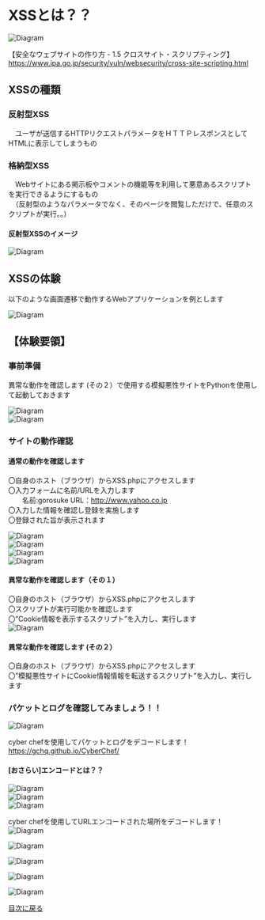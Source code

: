# XSSとは？？<br>
 ![Diagram](./images/XSS/xss-1.jpg)<br>

【安全なウェブサイトの作り方 - 1.5 クロスサイト・スクリプティング】<br>
 https://www.ipa.go.jp/security/vuln/websecurity/cross-site-scripting.html

## XSSの種類<br>
 ### 反射型XSS
　ユーザが送信するHTTPリクエストパラメータをＨＴＴＰレスポンスとしてHTMLに表示してしまうもの<br>
 ### 格納型XSS
　Webサイトにある掲示板やコメントの機能等を利用して悪意あるスクリプトを実行できるようにするもの<br>
　（反射型のようなパラメータでなく、そのページを閲覧しただけで、任意のスクリプトが実行。。）<br>

 #### 反射型XSSのイメージ<br>
 ![Diagram](./images/XSS/xss-3.jpg)<br>

## XSSの体験<br>
以下のような画面遷移で動作するWebアプリケーションを例とします<br>

 ![Diagram](./images/XSS/xss-4.jpg)<br>


## 【体験要領】

### 事前準備<br>
異常な動作を確認します (その２）で使用する模擬悪性サイトをPythonを使用して起動しておきます<br>

![Diagram](./images/XSS/xss-5.jpg)<br>
![Diagram](./images/XSS/xss-6.jpg)<br>

### サイトの動作確認<br>

#### 通常の動作を確認します <br>
〇自身のホスト（ブラウザ）からXSS.phpにアクセスします<br>
〇入力フォームに名前/URLを入力します<br>
　　名前:gorosuke  URL：http://www.yahoo.co.jp<br>
〇入力した情報を確認し登録を実施します<br>
〇登録された旨が表示されます<br>

![Diagram](./images/xss-8.jpg)<br>
![Diagram](./images/xss-9.jpg)<br>
![Diagram](./images/xss-10.jpg)<br>
![Diagram](./images/xss-11.jpg)<br>


#### 異常な動作を確認します（その１）<br>
〇自身のホスト（ブラウザ）からXSS.phpにアクセスします<br>
〇スクリプトが実行可能かを確認します<br>
〇”Cookie情報を表示するスクリプト”を入力し、実行します<br>
![Diagram](./images/xss-12.jpg)<br>



#### 異常な動作を確認します (その２）<br>

〇自身のホスト（ブラウザ）からXSS.phpにアクセスします<br>
〇”模擬悪性サイトにCookie情報情報を転送するスクリプト”を入力し、実行します<br>




### パケットとログを確認してみましょう！！<br>
![Diagram](./images/xss-22.jpg)<br>

cyber chefを使用してパケットとログをデコードします！<br>
https://gchq.github.io/CyberChef/<br>

#### [おさらい]エンコードとは？？<br>

![Diagram](./images/xss-27.jpg)<br>
![Diagram](./images/xss-28.jpg)<br>
![Diagram](./images/xss-29.jpg)<br>

cyber chefを使用してURLエンコードされた場所をデコードします！<br>
![Diagram](./images/xss-23.jpg)<br>

![Diagram](./images/xss-24.jpg)<br>

![Diagram](./images/xss-25.jpg)<br>

![Diagram](./images/xss-26.jpg)<br>


![Diagram](./images/xss-30.jpg)<br>

[目次に戻る](./README.md) <br>

